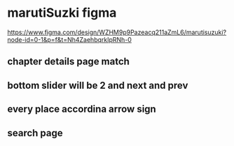 # marutiSuzki figma

https://www.figma.com/design/WZHM9p9Pazeacq211aZmL6/marutisuzuki?node-id=0-1&p=f&t=Nh4ZaehbqrkIpRNh-0

## chapter details page match

## bottom slider will be 2 and next and prev

## every place accordina arrow sign

## search page
